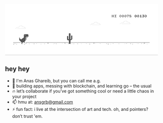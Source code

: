 <a href="https://chromedino.com">
  <picture>
    <source media="(prefers-color-scheme: light)" srcset="./assets/img/lightDino.gif" />
    <source media="(prefers-color-scheme: dark)" srcset="./assets/img/darkDino.gif" />
    <img alt="its a chrome dino running on a.g.'s github profile" src="./assets/img/lightDino.gif" />
  </picture>
</a>

## hey hey

- 👋 I'm Anas Ghareib, but you can call me a.g.
- 👀 building apps, messing with blockchain, and learning go – the usual
- 🔥 let’s collaborate if you’ve got something cool or need a little chaos in your project
- 📫 hmu at: ansgrb@gmail.com
- ⚡ fun fact: i live at the intersection of art and tech. oh, and pointers? don’t trust 'em.

